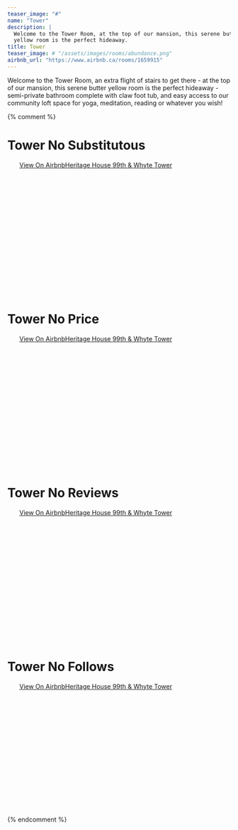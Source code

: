 ```yaml
---
teaser_image: "#"
name: "Tower"
description: |
  Welcome to the Tower Room, at the top of our mansion, this serene butter
  yellow room is the perfect hideaway.
title: Tower
teaser_image: # "/assets/images/rooms/abundance.png"
airbnb_url: "https://www.airbnb.ca/rooms/1659915"
---
```


Welcome to the Tower Room, an extra flight of stairs to get there -
at the top of our mansion, this serene butter yellow room is the perfect hideaway -
semi-private bathroom complete with claw foot tub, and easy access to our community
loft space for yoga, meditation, reading or whatever you wish!

{% comment %}
# Tower No Substitutous
<div class="airbnb-embed-frame" data-id="1659915" data-view="home" style="width:450px;height:300px;margin:auto"><a href="https://www.airbnb.ca/rooms/1659915?s=51">View On Airbnb</a><a href="https://www.airbnb.ca/rooms/1659915?s=51" rel="nofollow">Heritage House 99th &amp; Whyte Tower</a><script async="" src="https://www.airbnb.ca/embeddable/airbnb_jssdk"></script></div>

# Tower No Price
<div class="airbnb-embed-frame" data-id="1659915" data-view="home" data-hide-price="true" style="width:450px;height:300px;margin:auto"><a href="https://www.airbnb.ca/rooms/1659915?s=51">View On Airbnb</a><a href="https://www.airbnb.ca/rooms/1659915?s=51" rel="nofollow">Heritage House 99th &amp; Whyte Tower</a><script async="" src="https://www.airbnb.ca/embeddable/airbnb_jssdk"></script></div>

# Tower No Reviews
<div class="airbnb-embed-frame" data-id="1659915" data-view="home" data-hide-reviews="true" style="width:450px;height:300px;margin:auto"><a href="https://www.airbnb.ca/rooms/1659915?s=51">View On Airbnb</a><a href="https://www.airbnb.ca/rooms/1659915?s=51" rel="nofollow">Heritage House 99th &amp; Whyte Tower</a><script async="" src="https://www.airbnb.ca/embeddable/airbnb_jssdk"></script></div>

# Tower No Follows
<div class="airbnb-embed-frame" data-id="1659915" data-view="home" style="width:450px;height:300px;margin:auto"><a href="https://www.airbnb.ca/rooms/1659915?s=51" rel="nofollow">View On Airbnb</a><a href="https://www.airbnb.ca/rooms/1659915?s=51" rel="nofollow">Heritage House 99th &amp; Whyte Tower</a><script async="" src="https://www.airbnb.ca/embeddable/airbnb_jssdk"></script></div>
{% endcomment %}
